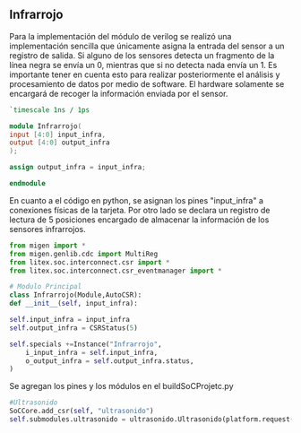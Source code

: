 ## Infrarrojo
Para la implementación del módulo de verilog se realizó una implementación sencilla que únicamente asigna la entrada del sensor a un registro de salida. Si alguno de los sensores detecta un fragmento de la línea negra se envía un 0, mientras que si no detecta nada envía un 1. Es importante tener en cuenta esto para realizar posteriormente el análisis y procesamiento de datos por medio de software. El hardware solamente se encargará de recoger la información enviada por el sensor.
``` verilog
`timescale 1ns / 1ps

module Infrarrojo(
input [4:0] input_infra,
output [4:0] output_infra
);

assign output_infra = input_infra;

endmodule
```

En cuanto a el código en python, se asignan los pines "input_infra" a conexiones físicas de la tarjeta. Por otro lado se declara un registro de lectura de 5 posiciones encargado de almacenar la información de los sensores infrarrojos.

``` python    
from migen import *
from migen.genlib.cdc import MultiReg
from litex.soc.interconnect.csr import *
from litex.soc.interconnect.csr_eventmanager import *

# Modulo Principal
class Infrarrojo(Module,AutoCSR):
def __init__(self, input_infra):

self.input_infra = input_infra
self.output_infra = CSRStatus(5)

self.specials +=Instance("Infrarrojo",
    i_input_infra = self.input_infra,
    o_output_infra = self.output_infra.status,
)
```
Se agregan los pines y los módulos en el buildSoCProjetc.py
``` python
#Ultrasonido
SoCCore.add_csr(self, "ultrasonido")
self.submodules.ultrasonido = ultrasonido.Ultrasonido(platform.request("us_trigger"), platform.request("us_echo"))
```
